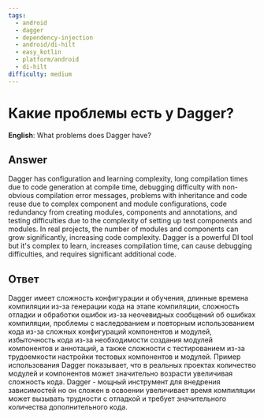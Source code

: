 ```yaml
---
tags:
  - android
  - dagger
  - dependency-injection
  - android/di-hilt
  - easy_kotlin
  - platform/android
  - di-hilt
difficulty: medium
---
```


# Какие проблемы есть у Dagger?

**English**: What problems does Dagger have?

## Answer

Dagger has configuration and learning complexity, long compilation times due to code generation at compile time, debugging difficulty with non-obvious compilation error messages, problems with inheritance and code reuse due to complex component and module configurations, code redundancy from creating modules, components and annotations, and testing difficulties due to the complexity of setting up test components and modules. In real projects, the number of modules and components can grow significantly, increasing code complexity. Dagger is a powerful DI tool but it's complex to learn, increases compilation time, can cause debugging difficulties, and requires significant additional code.

## Ответ

Dagger имеет сложность конфигурации и обучения, длинные времена компиляции из-за генерации кода на этапе компиляции, сложность отладки и обработки ошибок из-за неочевидных сообщений об ошибках компиляции, проблемы с наследованием и повторным использованием кода из-за сложных конфигураций компонентов и модулей, избыточность кода из-за необходимости создания модулей компонентов и аннотаций, а также сложности с тестированием из-за трудоемкости настройки тестовых компонентов и модулей. Пример использования Dagger показывает, что в реальных проектах количество модулей и компонентов может значительно возрасти увеличивая сложность кода. Dagger - мощный инструмент для внедрения зависимостей но он сложен в освоении увеличивает время компиляции может вызывать трудности с отладкой и требует значительного количества дополнительного кода.


